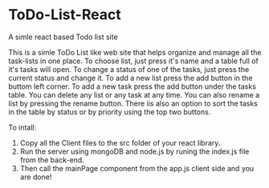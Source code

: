 # ToDo-List-React
A simle react based Todo list site

This is a simle ToDo List like web site that helps organize and manage all the task-lists in one place.
To choose list, just press it's name and a table full of it's tasks will open.
To change a status of one of the tasks, just press the current status and change it.
To add a new list press the add button in the buttom left corner.
To add a new task press the add button under the tasks table.
You can delete any list or any task at any time.
You can also rename a list by pressing the rename button.
There iis also an option to sort the tasks in the table by status or by priority using the top two buttons.

To intall:
1. Copy all the Client files to the src folder of your react library.
2. Run the server using mongoDB and node.js by runing the index.js file from the back-end.
3. Then call the mainPage component from the app.js client side and you are done!
